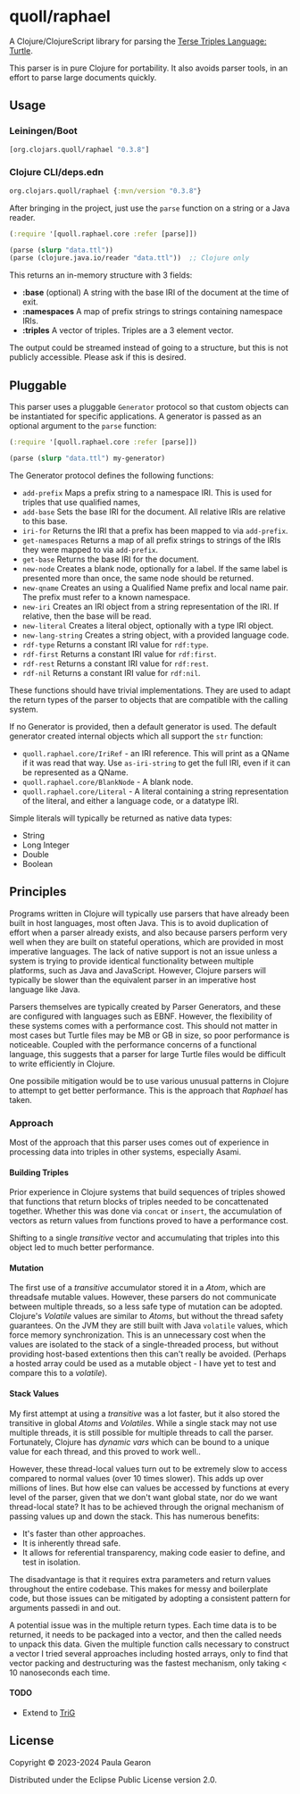 # quoll/raphael

A Clojure/ClojureScript library for parsing the [Terse Triples Language: Turtle](https://www.w3.org/TR/turtle/).

This parser is in pure Clojure for portability.
It also avoids parser tools, in an effort to parse large documents quickly.

## Usage

### Leiningen/Boot
```clojure
[org.clojars.quoll/raphael "0.3.8"]
```

### Clojure CLI/deps.edn
```clojure
org.clojars.quoll/raphael {:mvn/version "0.3.8"}
```

After bringing in the project, just use the `parse` function on a string or a Java reader.
```clojure
(:require '[quoll.raphael.core :refer [parse]])

(parse (slurp "data.ttl"))
(parse (clojure.java.io/reader "data.ttl"))  ;; Clojure only
```

This returns an in-memory structure with 3 fields:
 - **:base** (optional) A string with the base IRI of the document at the time of exit.
 - **:namespaces** A map of prefix strings to strings containing namespace IRIs.
 - **:triples** A vector of triples. Triples are a 3 element vector.

The output could be streamed instead of going to a structure, but this is not publicly accessible. Please ask if this is desired.

## Pluggable

This parser uses a pluggable `Generator` protocol so that custom objects can be
instantiated for specific applications. A generator is passed as an optional argument
to the `parse` function:
```clojure
(:require '[quoll.raphael.core :refer [parse]])

(parse (slurp "data.ttl") my-generator)
```

The Generator protocol defines the following functions:

 - `add-prefix` Maps a prefix string to a namespace IRI. This is used for triples that use qualified names,
 - `add-base` Sets the base IRI for the document. All relative IRIs are relative to this base.
 - `iri-for` Returns the IRI that a prefix has been mapped to via `add-prefix`.
 - `get-namespaces` Returns a map of all prefix strings to strings of the IRIs they were mapped to via `add-prefix`.
 - `get-base` Returns the base IRI for the document.
 - `new-node` Creates a blank node, optionally for a label. If the same label is presented more than once, the same node should be returned.
 - `new-qname` Creates an using a Qualified Name prefix and local name pair. The prefix must refer to a known namespace.
 - `new-iri` Creates an IRI object from a string representation of the IRI. If relative, then the base will be read.
 - `new-literal` Creates a literal object, optionally with a type IRI object.
 - `new-lang-string` Creates a string object, with a provided language code.
 - `rdf-type` Returns a constant IRI value for `rdf:type`.
 - `rdf-first` Returns a constant IRI value for `rdf:first`.
 - `rdf-rest` Returns a constant IRI value for `rdf:rest`.
 - `rdf-nil` Returns a constant IRI value for `rdf:nil`.

These functions should have trivial implementations. They are used to adapt the return types of the parser to objects that are compatible with the calling system.

If no Generator is provided, then a default generator is used. The default generator created internal objects which all support the `str` function:
 - `quoll.raphael.core/IriRef` - an IRI reference. This will print as a QName if it was read that way. Use `as-iri-string` to get the full IRI, even if it can be represented as a QName.
 - `quoll.raphael.core/BlankNode` - A blank node.
 - `quoll.raphael.core/Literal` - A literal containing a string representation of the literal, and either a language code, or a datatype IRI.

Simple literals will typically be returned as native data types:
 - String
 - Long Integer
 - Double
 - Boolean


## Principles

Programs written in Clojure will typically use parsers that have already been built in host languages, most often Java.
This is to avoid duplication of effort when a parser already exists, and also because parsers perform very well
when they are built on stateful operations, which are provided in most imperative languages. The lack of native
support is not an issue unless a system is trying to provide identical functionality between multiple platforms,
such as Java and JavaScript. However, Clojure parsers will typically be slower than the equivalent parser in an
imperative host language like Java.

Parsers themselves are typically created by Parser Generators, and these  are configured with languages such as EBNF.
However, the flexibility of these systems comes with a performance cost. This should not matter in most cases
but Turtle files may be MB or GB in size, so poor performance is noticeable. Coupled with the performance concerns
of a functional language, this suggests that a parser for large Turtle files would be difficult to write efficiently
in Clojure.

One possibile mitigation would be to use various unusual patterns in Clojure to attempt to get better performance.
This is the approach that _Raphael_ has taken.

### Approach
Most of the approach that this parser uses comes out of experience in processing data into triples in other systems,
especially Asami.

#### Building Triples
Prior experience in Clojure systems that build sequences of triples showed that functions that return blocks of
triples needed to be concattenated together. Whether this was done via `concat` or `insert`, the accumulation of
vectors as return values from functions proved to have a performance cost.

Shifting to a single _transitive_ vector and accumulating that triples into this object led to much better performance.

#### Mutation
The first use of a _transitive_ accumulator stored it in a _Atom_, which are threadsafe mutable values. However,
these parsers do not communicate between multiple threads, so a less safe type of mutation can be adopted.
Clojure's _Volatile_ values are similar to _Atoms_, but without the thread safety guarantees. On the JVM they
are still built with Java `volatile` values, which force memory synchronization. This is an unnecessary cost when the
values are isolated to the stack of a single-threaded process, but without providing host-based extentions then this
can't really be avoided. (Perhaps a hosted array could be used as a mutable object -
I have yet to test and compare this to a _volatile_).

#### Stack Values
My first attempt at using a _transitive_ was a lot faster, but it also stored the transitive in global _Atoms_ and
_Volatiles_. While a single stack may not use multiple threads, it is still possible for multiple threads to
call the parser. Fortunately, Clojure has _dynamic vars_ which can be bound to a unique value for each thread,
and this proved to work well..

However, these thread-local values turn out to be extremely slow to access compared to normal values (over 10 times slower).
This adds up over millions of lines. But how else can values be accessed by functions at every level of the parser,
given that we don't want global state, nor do we want thread-local state? It has to be achieved through the orignal
mechanism of passing values up and down the stack. This has numerous benefits:
 - It's faster than other approaches.
 - It is inherently thread safe.
 - It allows for referential transparency, making code easier to define, and test in isolation.

The disadvantage is that it requires extra parameters and return values throughout the entire codebase. This makes for
messy and boilerplate code, but those issues can be mitigated by adopting a consistent pattern for arguments passedi
in and out.

A potential issue was in the multiple return types. Each time data is to be returned, it needs to be packaged into a
vector, and then the called needs to unpack this data. Given the multiple function calls necessary to construct a vector
I tried several approaches including hosted arrays, only to find that vector packing and destructuring was the fastest
mechanism, only taking < 10 nanoseconds each time.

#### TODO
- Extend to [TriG](https://www.w3.org/TR/trig/)

## License

Copyright © 2023-2024 Paula Gearon

Distributed under the Eclipse Public License version 2.0.
